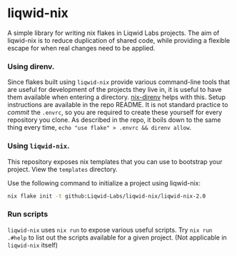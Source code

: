 # liqwid-nix

A simple library for writing nix flakes in Liqwid Labs projects. The aim of liqwid-nix is to reduce duplication of shared code, while providing a flexible escape for when real changes need to be applied.

### Using direnv.

Since flakes built using `liqwid-nix` provide various command-line tools that are useful for development of the projects they live in, it is useful to have them available when entering a directory. [nix-direnv](https://github.com/nix-community/nix-direnv) helps with this. Setup instructions are available in the repo README. It is not standard practice to _commit_ the `.envrc`, so you are required to create these yourself for every repository you clone. As described in the repo, it boils down to the same thing every time, `echo "use flake" > .envrc && direnv allow`.

### Using `liqwid-nix`.

This repository exposes nix templates that you can use to bootstrap your project. View the `templates` directory.

Use the following command to initialize a project using liqwid-nix:
```sh
nix flake init -t github:Liqwid-Labs/liqwid-nix/liqwid-nix-2.0
```

### Run scripts

`liqwid-nix` uses `nix run` to expose various useful scripts. Try `nix run .#help` to list out the scripts available for a given project. (Not applicable in `liqwid-nix` itself)
